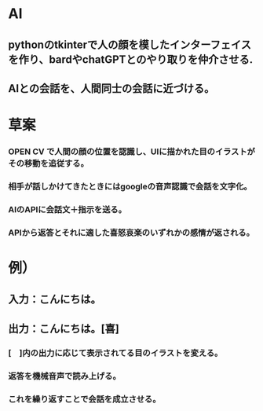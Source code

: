 # AI
## pythonのtkinterで人の顔を模したインターフェイスを作り、bardやchatGPTとのやり取りを仲介させる.
## AIとの会話を、人間同士の会話に近づける。

# 草案
### OPEN CV で人間の顔の位置を認識し、UIに描かれた目のイラストがその移動を追従する。
### 相手が話しかけてきたときにはgoogleの音声認識で会話を文字化。
### AIのAPIに会話文＋指示を送る。
### APIから返答とそれに適した喜怒哀楽のいずれかの感情が返される。
# 例）
## 入力：こんにちは。
## 出力：こんにちは。[喜]

### [　]内の出力に応じて表示されてる目のイラストを変える。
### 返答を機械音声で読み上げる。

### これを繰り返すことで会話を成立させる。
